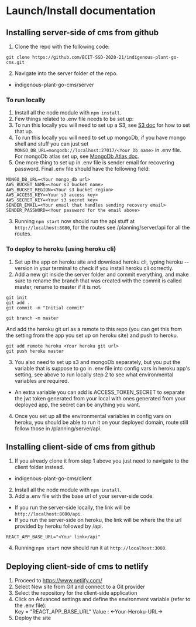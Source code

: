 # Launch/Install documentation
## Installing server-side of cms from github
1. Clone the repo with the following code:
```
git clone https://github.com/BCIT-SSD-2020-21/indigenous-plant-go-cms.git
```
2. Navigate into the server folder of the repo.
  - indigenous-plant-go-cms/server
### To run locally
1. Install all the node module with `npm install`.
2. Few things related to .env file needs to be set up:
  1. To run this locally you will need to set up a S3, see [S3 doc](../server/s3/README.md) for how to set that up.
  2. To run this locally you will need to set up mongoDb, if you have mongo shell and stuff you can just set `MONGO_DB_URL=mongodb://localhost:27017/<Your Db name>` in .env file. For mongoDb atlas set up, see [MongoDb Atlas doc](../server/mongoDb/README.md).
  3. One more thing to set up in .env file is sender email for recovering password.
Final .env file should have the following field: 
```
MONGO_DB_URL=<Your mongo_db url>
AWS_BUCKET_NAME=<Your s3 bucket name>
AWS_BUCKET_REGION=<Your s3 bucket region>
AWS_ACCESS_KEY=<Your s3 access key>
AWS_SECRET_KEY=<Your s3 secret key>
SENDER_EMAIL=<Your email that handles sending recovery email>
SENDER_PASSWORD=<Your password for the email above>
```
3. Running `npm start` now should run the api stuff at `http://localhost:8080`, for the routes see /planning/server/api for all the routes.
### To deploy to heroku (using heroku cli)
1. Set up the app on heroku site and download heroku cli, typing heroku --version in your terminal to check if you install heroku cli correctly.
2. Add a new git inside the server folder and commit everything, and make sure to rename the branch that was created with the commit is called master, rename to master if it is not.
``` 
git init
git add .
git commit -m "Initial commit"

git branch -m master
```
And add the heroku git url as a remote to this repo (you can get this from the setting from the app you set up on heroku site) and push to heroku.
```
git add remote heroku <Your heroku git url>
git push heroku master
```
3. You also need to set up s3 and mongoDb separately, but you put the variable that is suppose to go in .env file into config vars in heroku app's setting, see above to run locally step 2 to see what environmental variables are required.
  - An extra variable you can add is ACCESS_TOKEN_SECRET to separate the jwt token generated from your local with ones generated from your deployed app, the secret can be anything you want.
4. Once you set up all the environmental variables in config vars on heroku, you should be able to run it on your deployed domain, route still follow those in /planning/server/api.

## Installing client-side of cms from github
1. If you already clone it from step 1 above you just need to navigate to the client folder instead.
  - indigenous-plant-go-cms/client
2. Install all the node module with `npm install`.
3. Add a .env file with the base url of your server-side code.
  - If you run the server-side locally, the link will be `http://localhost:8080/api`.
  - If you run the server-side on heroku, the link will be where the the url provided by heroku followed by /api.
```
REACT_APP_BASE_URL="<Your link>/api"
```
4. Running `npm start` now should run it at `http://localhost:3000`.

## Deploying client-side of cms to netlify
1. Proceed to https://www.netlify.com/ 
2. Select New site from Git and connect to a Git provider
3. Select the repository for the client-side application
4. Click on Advanced settings and define the environment variable (refer to the .env file):  
      Key = "REACT_APP_BASE_URL"
      Value : <-Your-Heroku-URL->
5. Deploy the site